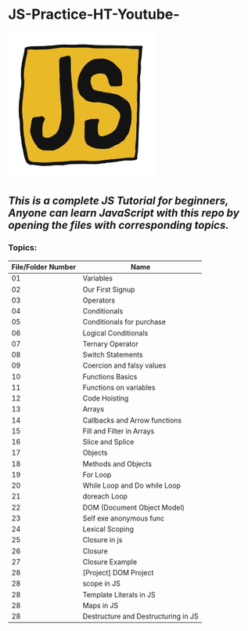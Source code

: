 # JS-Practice-HT-Youtube-

<img src="for_readme.gif" width="300">

## *This is a complete JS Tutorial for beginners, Anyone can learn JavaScript with this repo by opening the files with corresponding topics.*
### Topics:

File/Folder Number | Name
-------------------|------------
01 | Variables
02 | Our First Signup
03 | Operators
04 | Conditionals
05 | Conditionals for purchase
06 | Logical Conditionals
07 | Ternary Operator
08 | Switch Statements
09 | Coercion and falsy values
10 | Functions Basics
11 | Functions on variables
12 | Code Hoisting
13 | Arrays
14 | Callbacks and Arrow functions
15 | Fill and Filter in Arrays
16 | Slice and Splice
17 | Objects
18 | Methods and Objects
19 | For Loop
20 | While Loop and Do while Loop
21 | doreach Loop
22 | DOM (Document Object Model)
23 | Self exe anonymous func
24 | Lexical Scoping
25 | Closure in js
26 | Closure
27 | Closure Example
28 | [Project] DOM Project
28 | scope in JS
28 | Template Literals in JS
28 | Maps in JS
28 | Destructure and Destructuring in JS

